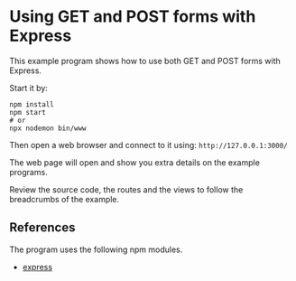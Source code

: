 Using GET and POST forms with Express
==============================

This example program shows how to use both GET and POST forms with Express.

Start it by:

```
npm install
npm start
# or
npx nodemon bin/www
```

Then open a web browser and connect to it using: `http://127.0.0.1:3000/`

The web page will open and show you extra details on the example programs.

Review the source code, the routes and the views to follow the breadcrumbs of the example.



References
-----------------------------

The program uses the following npm modules.

* [express](https://www.npmjs.com/package/express)
